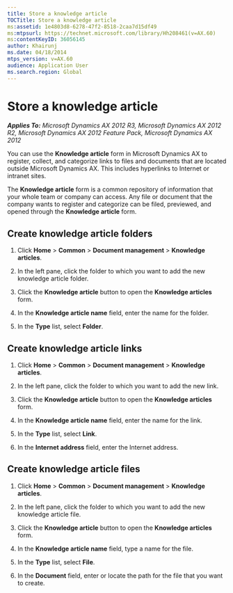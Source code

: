 ```yaml
---
title: Store a knowledge article
TOCTitle: Store a knowledge article
ms:assetid: 1e4803d8-6278-47f2-8518-2caa7d15df49
ms:mtpsurl: https://technet.microsoft.com/library/Hh208461(v=AX.60)
ms:contentKeyID: 36056145
author: Khairunj
ms.date: 04/18/2014
mtps_version: v=AX.60
audience: Application User
ms.search.region: Global
---
```


# Store a knowledge article 


_**Applies To:** Microsoft Dynamics AX 2012 R3, Microsoft Dynamics AX 2012 R2, Microsoft Dynamics AX 2012 Feature Pack, Microsoft Dynamics AX 2012_

You can use the **Knowledge article** form in Microsoft Dynamics AX to register, collect, and categorize links to files and documents that are located outside Microsoft Dynamics AX. This includes hyperlinks to Internet or intranet sites.

The **Knowledge article** form is a common repository of information that your whole team or company can access. Any file or document that the company wants to register and categorize can be filed, previewed, and opened through the **Knowledge article** form.

## Create knowledge article folders

1.  Click **Home** \> **Common** \> **Document management** \> **Knowledge articles**.

2.  In the left pane, click the folder to which you want to add the new knowledge article folder.

3.  Click the **Knowledge article** button to open the **Knowledge articles** form.

4.  In the **Knowledge article name** field, enter the name for the folder.

5.  In the **Type** list, select **Folder**.

## Create knowledge article links

1.  Click **Home** \> **Common** \> **Document management** \> **Knowledge articles**.

2.  In the left pane, click the folder to which you want to add the new link.

3.  Click the **Knowledge article** button to open the **Knowledge articles** form.

4.  In the **Knowledge article name** field, enter the name for the link.

5.  In the **Type** list, select **Link**.

6.  In the **Internet address** field, enter the Internet address.

## Create knowledge article files

1.  Click **Home** \> **Common** \> **Document management** \> **Knowledge articles**.

2.  In the left pane, click the folder to which you want to add the new knowledge article file.

3.  Click the **Knowledge article** button to open the **Knowledge articles** form.

4.  In the **Knowledge article name** field, type a name for the file.

5.  In the **Type** list, select **File**.

6.  In the **Document** field, enter or locate the path for the file that you want to create.

  


